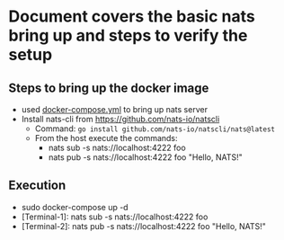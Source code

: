 # Document covers the basic nats bring up and steps to verify the setup

## Steps to bring up the docker image
* used [docker-compose.yml](https://github.com/panyogesh/integration-magma/blob/main/info_message_queue/docker-based/docker-compose.yml) to bring up nats server
* Install nats-cli from https://github.com/nats-io/natscli
   - Command: ```go install github.com/nats-io/natscli/nats@latest```
   - From the host execute the commands:
     * nats sub -s nats://localhost:4222 foo
     * nats pub -s nats://localhost:4222 foo "Hello, NATS!"

## Execution
* sudo docker-compose up -d
* [Terminal-1]: nats sub -s nats://localhost:4222 foo
* [Terminal-2]: nats pub -s nats://localhost:4222 foo "Hello, NATS!"

    

